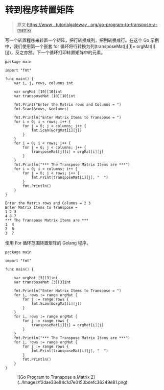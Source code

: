 # 转到程序转置矩阵

> 原文:[https://www . tutorialgateway . org/go-program-to-transpose-a-matrix/](https://www.tutorialgateway.org/go-program-to-transpose-a-matrix/)

写一个转置程序来转置一个矩阵，把行转换成列，把列转换成行。在这个 Go 示例中，我们使用第一个嵌套 for 循环将行转换为列(transposeMat[j][I]= orgMat[I][j])，反之亦然。下一个循环打印转置矩阵中的元素。

```
package main

import "fmt"

func main() {
    var i, j, rows, columns int

    var orgMat [10][10]int
    var transposeMat [10][10]int

    fmt.Print("Enter the Matrix rows and Columns = ")
    fmt.Scan(&rows, &columns)

    fmt.Println("Enter Matrix Items to Transpose = ")
    for i = 0; i < rows; i++ {
        for j = 0; j < columns; j++ {
            fmt.Scan(&orgMat[i][j])
        }
    }
    for i = 0; i < rows; i++ {
        for j = 0; j < columns; j++ {
            transposeMat[j][i] = orgMat[i][j]
        }
    }
    fmt.Println("*** The Transpose Matrix Items are ***")
    for i = 0; i < columns; i++ {
        for j = 0; j < rows; j++ {
            fmt.Print(transposeMat[i][j], "  ")
        }
        fmt.Println()
    }
}
```

```
Enter the Matrix rows and Columns = 2 3
Enter Matrix Items to Transpose = 
1 2 3
4 8 7
*** The Transpose Matrix Items are ***
1  4  
2  8  
3  7 
```

使用 For 循环范围转置矩阵的 Golang 程序。

```
package main

import "fmt"

func main() {

    var orgMat [3][3]int
    var transposeMat [3][3]int

    fmt.Println("Enter Matrix Items to Transpose = ")
    for i, rows := range orgMat {
        for j := range rows {
            fmt.Scan(&orgMat[i][j])
        }
    }
    for i, rows := range orgMat {
        for j := range rows {
            transposeMat[j][i] = orgMat[i][j]
        }
    }
    fmt.Println("*** The Transpose Matrix Items are ***")
    for i, rows := range orgMat {
        for j := range rows {
            fmt.Print(transposeMat[i][j], "  ")
        }
        fmt.Println()
    }
}
```

<figure class="wp-block-image size-large">![Go Program to Transpose a Matrix 2](../Images/f2dae33e84c1d7e0153bdefc36249e81.png)</figure>